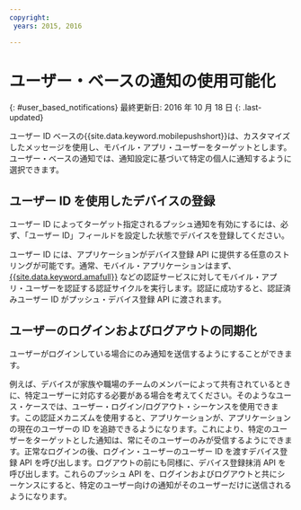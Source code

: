 ```yaml
---
copyright:
 years: 2015, 2016

---
```


# ユーザー・ベースの通知の使用可能化
{: #user_based_notifications}
最終更新日: 2016 年 10 月 18 日
{: .last-updated}

ユーザー ID ベースの{{site.data.keyword.mobilepushshort}}は、カスタマイズしたメッセージを使用し、モバイル・アプリ・ユーザーをターゲットとします。ユーザー・ベースの通知では、通知設定に基づいて特定の個人に通知するように選択できます。

## ユーザー ID を使用したデバイスの登録
ユーザー ID によってターゲット指定されるプッシュ通知を有効にするには、必ず、「ユーザー ID」フィールドを設定した状態でデバイスを登録してください。     

ユーザー ID には、アプリケーションがデバイス登録 API に提供する任意のストリングが可能です。通常、モバイル・アプリケーションはまず、[{{site.data.keyword.amafull}}](https://console.ng.bluemix.net/docs/services/mobileaccess/index.html) などの認証サービスに対してモバイル・アプリ・ユーザーを認証する認証サイクルを実行します。認証に成功すると、認証済みユーザー ID がプッシュ・デバイス登録 API に渡されます。 

## ユーザーのログインおよびログアウトの同期化 

ユーザーがログインしている場合にのみ通知を送信するようにすることができます。 

例えば、デバイスが家族や職場のチームのメンバーによって共有されているときに、特定ユーザーに対応する必要がある場合を考えてください。そのようなユース・ケースでは、ユーザー・ログイン/ログアウト・シーケンスを使用できます。この認証メカニズムを使用すると、アプリケーションが、アプリケーションの現在のユーザーの ID を追跡できるようになります。これにより、特定のユーザーをターゲットとした通知は、常にそのユーザーのみが受信するようにできます。正常なログインの後、ログイン・ユーザーのユーザー ID を渡すデバイス登録 API を呼び出します。ログアウトの前にも同様に、デバイス登録抹消 API を呼び出します。これらのプッシュ API を、ログインおよびログアウトと共にシーケンスにすると、特定のユーザー向けの通知がそのユーザーだけに送信されるようになります。
